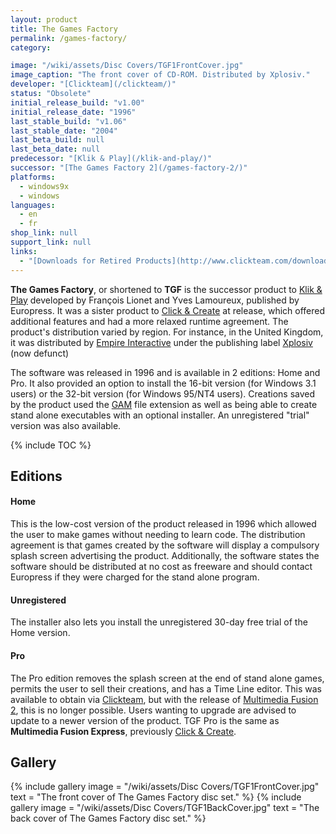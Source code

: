 ```yaml
---
layout: product
title: The Games Factory
permalink: /games-factory/
category:

image: "/wiki/assets/Disc Covers/TGF1FrontCover.jpg"
image_caption: "The front cover of CD-ROM. Distributed by Xplosiv."
developer: "[Clickteam](/clickteam/)"
status: "Obsolete"
initial_release_build: "v1.00"
initial_release_date: "1996"
last_stable_build: "v1.06"
last_stable_date: "2004"
last_beta_build: null
last_beta_date: null
predecessor: "[Klik & Play](/klik-and-play/)"
successor: "[The Games Factory 2](/games-factory-2/)"
platforms:
  - windows9x
  - windows
languages:
  - en
  - fr
shop_link: null
support_link: null
links:
  - "[Downloads for Retired Products](http://www.clickteam.com/download-centre/retired-products)"
---
```


**The Games Factory**, or shortened to **TGF** is the successor product to [Klik & Play]
developed by François Lionet and Yves Lamoureux, published by Europress. It was a sister product to
[Click & Create] at release, which offered additional features and had a more
relaxed runtime agreement. The product's distribution varied by region.
For instance, in the United Kingdom, it was distributed by [Empire Interactive](https://en.wikipedia.org/wiki/Empire_Interactive)
under the publishing label [Xplosiv](https://en.wikipedia.org/wiki/Empire_Interactive#Xplosiv) (now defunct)

The software was released in 1996 and is available in 2 editions: Home and Pro.
It also provided an option to install the 16-bit version (for Windows 3.1 users)
or the 32-bit version (for Windows 95/NT4 users). Creations saved by the product used
the [GAM] file extension as well as being able to create stand alone executables
with an optional installer. An unregistered "trial" version was also available.

{% include TOC %}

## Editions

#### Home
This is the low-cost version of the product released in 1996 which allowed the
user to make games without needing to learn code. The distribution agreement
is that games created by the software will display a compulsory splash screen
advertising the product. Additionally, the software states the software should
be distributed at no cost as freeware and should contact Europress if they were
charged for the stand alone program.

#### Unregistered
The installer also lets you install the unregistered 30-day free trial of the Home version.

#### Pro
The Pro edition removes the splash screen at the end of stand alone games,
permits the user to sell their creations, and has a Time Line editor.
This was available to obtain via [Clickteam](/clickteam), but with the release of [Multimedia Fusion 2],
this is no longer possible. Users wanting to upgrade are advised to update to a newer
version of the product. TGF Pro is the same as **Multimedia Fusion Express**, previously
[Click & Create].

## Gallery
{% include gallery
    image = "/wiki/assets/Disc Covers/TGF1FrontCover.jpg"
    text = "The front cover of The Games Factory disc set."
%}
{% include gallery
    image = "/wiki/assets/Disc Covers/TGF1BackCover.jpg"
    text = "The back cover of The Games Factory disc set."
%}

[GAM]: /file-extensions/GAM/
[Click & Create]: /click-and-create/
[Klik & Play]: /klik-and-play/
[Multimedia Fusion 2]: /fusion/2.0/
[Clickteam Fusion 2.5]: /fusion/2.5/
